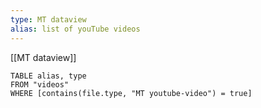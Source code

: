 ```yaml
---
type: MT dataview
alias: list of youTube videos
---
```

[[MT dataview]]

```dataview
TABLE alias, type
FROM "videos"
WHERE [contains(file.type, "MT youtube-video") = true]
```


